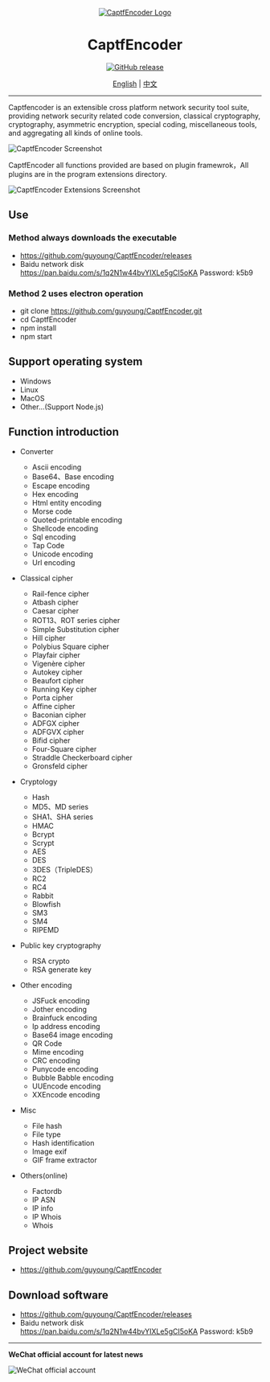 <div align="center">

[![CaptfEncoder Logo](https://github.com/guyoung/CaptfEncoder/raw/master/CaptfEncoder-V2/images/captfencoder-log-1.png)](https://github.com/guyoung/CaptfEncoder)

<h1 align="center">CaptfEncoder</h1>

[![GitHub release](https://img.shields.io/github/release/guyoung/CaptfEncoder.svg)](https://github.com/guyoung/CaptfEncoder/releases/latest)


[English](https://github.com/guyoung/CaptfEncoder/blob/master/CaptfEncoder-V2/README.md) | [中文](https://github.com/guyoung/CaptfEncoder/blob/master/CaptfEncoder-V2/README-zh.md)


</div>

---

Captfencoder is an extensible cross platform network security tool suite, providing network security related code conversion, classical cryptography, cryptography, asymmetric encryption, special coding, miscellaneous tools, and aggregating all kinds of online tools.

![CaptfEncoder Screenshot](https://github.com/guyoung/CaptfEncoder/raw/master/CaptfEncoder-V2/images/captfencoder-screenshot-1.png)

CaptfEncoder all functions provided are based on plugin framewrok，All plugins are in the program extensions directory.

![CaptfEncoder Extensions Screenshot](https://github.com/guyoung/CaptfEncoder/raw/master/CaptfEncoder-V2/images/captfencoder-screenshot-2.png)

## Use

### Method always downloads the executable

 * <https://github.com/guyoung/CaptfEncoder/releases>
 * Baidu network disk https://pan.baidu.com/s/1q2N1w44bvYIXLe5gCI5oKA  Password: k5b9

### Method 2 uses electron operation

 * git clone https://github.com/guyoung/CaptfEncoder.git
 * cd CaptfEncoder
 * npm install
 * npm start

## Support operating system

 * Windows
 * Linux
 * MacOS
 * Other...(Support Node.js)

## Function introduction

 * Converter
   * Ascii encoding
   * Base64、Base encoding
   * Escape encoding
   * Hex encoding
   * Html entity encoding
   * Morse code
   * Quoted-printable encoding
   * Shellcode encoding
   * Sql encoding 
   * Tap Code
   * Unicode encoding 
   * Url encoding 

 * Classical cipher
   * Rail-fence cipher
   * Atbash cipher
   * Caesar cipher
   * ROT13、ROT series cipher
   * Simple Substitution cipher
   * Hill cipher
   * Polybius Square cipher
   * Playfair cipher
   * Vigenère cipher
   * Autokey cipher
   * Beaufort cipher
   * Running Key cipher
   * Porta cipher
   * Affine cipher
   * Baconian cipher
   * ADFGX  cipher
   * ADFGVX cipher
   * Bifid cipher
   * Four-Square cipher
   * Straddle Checkerboard cipher
   * Gronsfeld cipher

 * Cryptology
   * Hash
   * MD5、MD series
   * SHA1、SHA series
   * HMAC
   * Bcrypt
   * Scrypt
   * AES
   * DES
   * 3DES（TripleDES）
   * RC2
   * RC4
   * Rabbit
   * Blowfish 
   * SM3
   * SM4
   * RIPEMD

 * Public key cryptography
   * RSA crypto
   * RSA generate key

 * Other encoding
   * JSFuck encoding
   * Jother encoding
   * Brainfuck encoding
   * Ip address encoding
   * Base64 image encoding
   * QR Code
   * Mime encoding
   * CRC encoding 
   * Punycode encoding
   * Bubble Babble encoding 
   * UUEncode encoding 
   * XXEncode encoding 

 * Misc  
   * File hash
   * File type
   * Hash identification
   * Image exif
   * GIF frame extractor

 * Others(online)
   * Factordb
   * IP ASN
   * IP info
   * IP Whois
   * Whois


## Project website

 * <https://github.com/guyoung/CaptfEncoder>

## Download software

 * <https://github.com/guyoung/CaptfEncoder/releases>
 * Baidu network disk https://pan.baidu.com/s/1q2N1w44bvYIXLe5gCI5oKA  Password: k5b9

------------------------------------------------

**WeChat official account for latest news**

![WeChat official account](https://mmbiz.qlogo.cn/mmbiz_jpg/5IMiaY073fa7zxH6f5q5EticlwZPsYQtUnpYHspNiczmNyjtCXnR7LAmvpstK4EycfzIQkciboLh1qtWRcCibEPuDhA/0?wx_fmt=jpeg)
